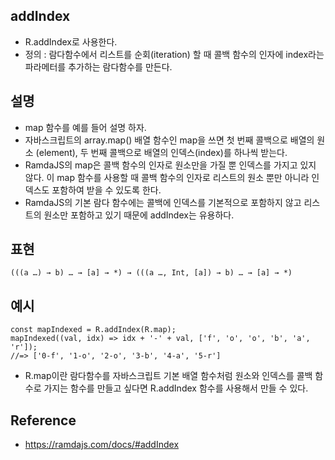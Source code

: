 ## addIndex
- R.addIndex로 사용한다.
- 정의 : 람다함수에서 리스트를 순회(iteration) 할 때 콜백 함수의 인자에 index라는 파라메터를 추가하는 람다함수를 만든다.

## 설명
- map 함수를 예를 들어 설명 하자. 
- 자바스크립트의 array.map() 배열 함수인 map을 쓰면 첫 번째 콜백으로 배열의 원소 (element), 두 번째 콜백으로 배열의 인덱스(index)를 하나씩 받는다. 
- RamdaJS의 map은 콜백 함수의 인자로 원소만을 가질 뿐 인덱스를 가지고 있지 않다. 이 map 함수를 사용할 때 콜백 함수의 인자로 리스트의 원소 뿐만 아니라 인덱스도 포함하여 받을 수 있도록 한다.
- RamdaJS의 기본 람다 함수에는 콜백에 인덱스를 기본적으로 포함하지 않고 리스트의 원소만 포함하고 있기 때문에 addIndex는 유용하다.

## 표현
```
(((a …) → b) … → [a] → *) → (((a …, Int, [a]) → b) … → [a] → *)
```

## 예시
```
const mapIndexed = R.addIndex(R.map);
mapIndexed((val, idx) => idx + '-' + val, ['f', 'o', 'o', 'b', 'a', 'r']);
//=> ['0-f', '1-o', '2-o', '3-b', '4-a', '5-r']
```
- R.map이란 람다함수를 자바스크립트 기본 배열 함수처럼 원소와 인덱스를 콜백 함수로 가지는 함수를 만들고 싶다면 R.addIndex 함수를 사용해서 만들 수 있다.


## Reference
- https://ramdajs.com/docs/#addIndex
